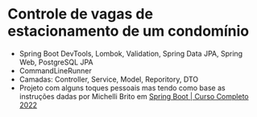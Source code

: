 # Controle de vagas de estacionamento de um condomínio
- Spring Boot DevTools, Lombok, Validation, Spring Data JPA, Spring Web, PostgreSQL JPA
- CommandLineRunner
- Camadas: Controller, Service, Model, Reporitory, DTO
- Projeto com alguns toques pessoais mas tendo como base as instruções dadas por Michelli Brito em [Spring Boot | Curso Completo 2022](https://www.youtube.com/watch?v=LXRU-Z36GEU)